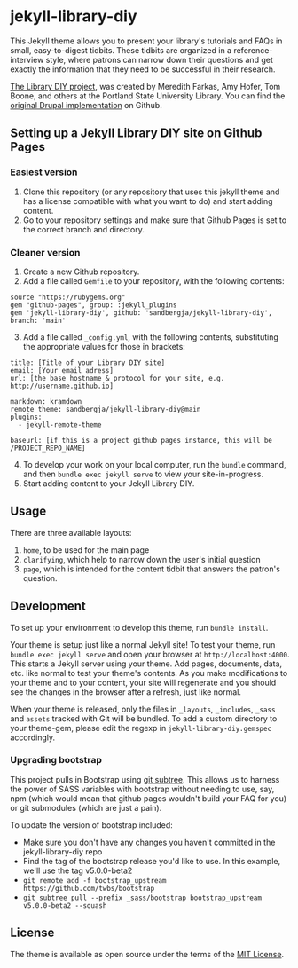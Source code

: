 # jekyll-library-diy

This Jekyll theme allows you to present your library's tutorials
and FAQs in small, easy-to-digest tidbits.  These tidbits are
organized in a reference-interview style, where patrons can
narrow down their questions and get exactly the information that
they need to be successful in their research.

[The Library DIY project](https://meredith.wolfwater.com/wordpress/2013/07/02/library-diy-unmediated-point-of-need-support/),
was created by Meredith Farkas, Amy Hofer, Tom Boone, and others
at the Portland State University Library. You can find the
[original Drupal implementation](https://github.com/pdxlibrary/Library-DIY)
on Github.

## Setting up a Jekyll Library DIY site on Github Pages

### Easiest version

1. Clone this repository (or any repository that
uses this jekyll theme and has a license compatible with
what you want to do) and start adding content.
2. Go to your repository settings and make sure that Github Pages
is set to the correct branch and directory.

### Cleaner version

1. Create a new Github repository.
2. Add a file called `Gemfile` to your repository,
with the following contents:
```
source "https://rubygems.org"
gem "github-pages", group: :jekyll_plugins
gem 'jekyll-library-diy', github: 'sandbergja/jekyll-library-diy', branch: 'main'
```
3. Add a file called `_config.yml`, with the following
contents, substituting the appropriate values for those
in brackets:
```
title: [Title of your Library DIY site]
email: [Your email adress]
url: [the base hostname & protocol for your site, e.g. http://username.github.io]

markdown: kramdown
remote_theme: sandbergja/jekyll-library-diy@main
plugins:
  - jekyll-remote-theme

baseurl: [if this is a project github pages instance, this will be /PROJECT_REPO_NAME]
```
4. To develop your work on your local computer, run the
`bundle` command, and then `bundle exec jekyll serve`
to view your site-in-progress.
5. Start adding content to your Jekyll Library DIY.

## Usage

There are three available layouts:

1) `home`, to be used for the main page
2) `clarifying`, which help to narrow down the user's initial question
3) `page`, which is intended for the content tidbit that answers
the patron's question.

## Development

To set up your environment to develop this theme, run `bundle install`.

Your theme is setup just like a normal Jekyll site! To test your theme, run `bundle exec jekyll serve` and open your browser at `http://localhost:4000`. This starts a Jekyll server using your theme. Add pages, documents, data, etc. like normal to test your theme's contents. As you make modifications to your theme and to your content, your site will regenerate and you should see the changes in the browser after a refresh, just like normal.

When your theme is released, only the files in `_layouts`, `_includes`, `_sass` and `assets` tracked with Git will be bundled.
To add a custom directory to your theme-gem, please edit the regexp in `jekyll-library-diy.gemspec` accordingly.

### Upgrading bootstrap

This project pulls in Bootstrap using [git subtree](https://www.atlassian.com/git/tutorials/git-subtree).
This allows us to harness the power of SASS variables with bootstrap without needing to use, say, npm
(which would mean that github pages wouldn't build your FAQ for you) or git submodules (which are just a pain).

To update the version of bootstrap included:

* Make sure you don't have any changes you haven't committed in the jekyll-library-diy repo
* Find the tag of the bootstrap release you'd like to use.  In this example, we'll use the tag v5.0.0-beta2
* `git remote add -f bootstrap_upstream https://github.com/twbs/bootstrap`
* `git subtree pull --prefix _sass/bootstrap bootstrap_upstream v5.0.0-beta2 --squash`

## License

The theme is available as open source under the terms of the [MIT License](https://opensource.org/licenses/MIT).

